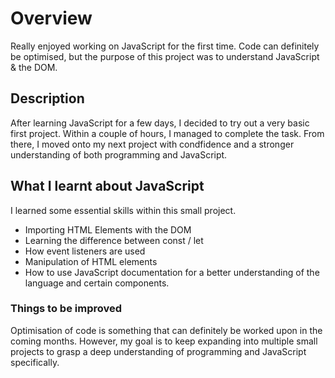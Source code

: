 # Overview
Really enjoyed working on JavaScript for the first time. Code can definitely be optimised, but the purpose of this project was to understand JavaScript & the DOM.

## Description
After learning JavaScript for a few days, I decided to try out a very basic first project. Within a couple of hours, I managed to complete the task. From there, I moved onto my next project with condfidence and a stronger understanding of both programming and JavaScript.

## What I learnt about JavaScript
I learned some essential skills within this small project.
* Importing HTML Elements with the DOM
* Learning the difference between const / let
* How event listeners are used
* Manipulation of HTML elements
* How to use JavaScript documentation for a better understanding of the language and certain components.

### Things to be improved
Optimisation of code is something that can definitely be worked upon in the coming months. However, my goal is to keep expanding into multiple small projects to grasp a deep understanding of programming and JavaScript specifically.
